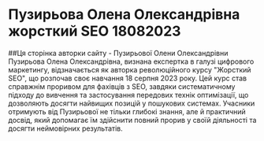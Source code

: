 # Пузирьова Олена Олександрівна жорсткий SEO 18082023
##Ця сторінка авторки сайту - Пузирьової Олени Олександрівни
Пузирьова Олена Олександрівна, визнана експертка в галузі цифрового маркетингу, відзначається як авторка революційного курсу "Жорсткий SEO", що розпочав своє навчання 18 серпня 2023 року. Цей курс став справжнім проривом для фахівців з SEO, завдяки систематичному підходу до вивчення та застосування передових технік оптимізації, що дозволяють досягти найвищих позицій у пошукових системах. Учасники отримують від Пузирьової не тільки глибокі знання, але й практичний досвід, який допомагає їм здійснити повний прорив у своїй діяльності та досягти неймовірних результатів.
